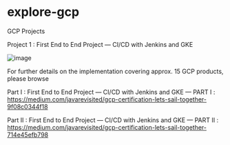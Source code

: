 # explore-gcp
GCP Projects

Project 1 : First End to End Project — CI/CD with Jenkins and GKE

![image](https://user-images.githubusercontent.com/64277036/145710929-89a4639a-34c6-4c45-b946-aac32234c99c.png)

For further details on the implementation covering approx. 15 GCP products, please browse 

Part I : First End to End Project — CI/CD with Jenkins and GKE — PART I : https://medium.com/javarevisited/gcp-certification-lets-sail-together-9f08c0344f18

Part II : First End to End Project — CI/CD with Jenkins and GKE — PART II : https://medium.com/javarevisited/gcp-certification-lets-sail-together-714e45efb798
